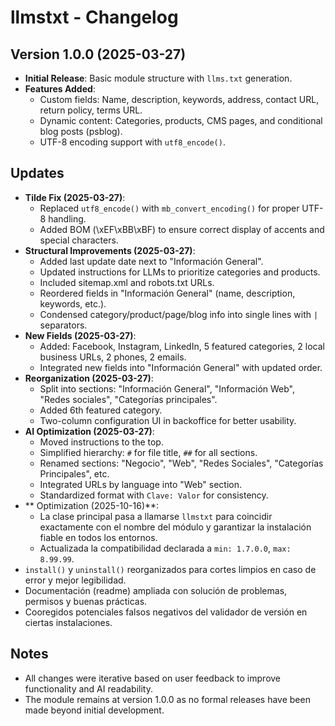 # llmstxt - Changelog

## Version 1.0.0 (2025-03-27)
- **Initial Release**: Basic module structure with `llms.txt` generation.
- **Features Added**:
  - Custom fields: Name, description, keywords, address, contact URL, return policy, terms URL.
  - Dynamic content: Categories, products, CMS pages, and conditional blog posts (psblog).
  - UTF-8 encoding support with `utf8_encode()`.

## Updates
- **Tilde Fix (2025-03-27)**:
  - Replaced `utf8_encode()` with `mb_convert_encoding()` for proper UTF-8 handling.
  - Added BOM (\xEF\xBB\xBF) to ensure correct display of accents and special characters.
- **Structural Improvements (2025-03-27)**:
  - Added last update date next to "Información General".
  - Updated instructions for LLMs to prioritize categories and products.
  - Included sitemap.xml and robots.txt URLs.
  - Reordered fields in "Información General" (name, description, keywords, etc.).
  - Condensed category/product/page/blog info into single lines with `|` separators.
- **New Fields (2025-03-27)**:
  - Added: Facebook, Instagram, LinkedIn, 5 featured categories, 2 local business URLs, 2 phones, 2 emails.
  - Integrated new fields into "Información General" with updated order.
- **Reorganization (2025-03-27)**:
  - Split into sections: "Información General", "Información Web", "Redes sociales", "Categorías principales".
  - Added 6th featured category.
  - Two-column configuration UI in backoffice for better usability.
- **AI Optimization (2025-03-27)**:
  - Moved instructions to the top.
  - Simplified hierarchy: `#` for file title, `##` for all sections.
  - Renamed sections: "Negocio", "Web", "Redes Sociales", "Categorías Principales", etc.
  - Integrated URLs by language into "Web" section.
  - Standardized format with `Clave: Valor` for consistency.
- ** Optimization (2025-10-16)**:
  - La clase principal pasa a llamarse `llmstxt` para coincidir exactamente con el nombre del módulo y garantizar la instalación fiable en todos los entornos.
  - Actualizada la compatibilidad declarada a `min: 1.7.0.0`, `max: 8.99.99`.
- `install()` y `uninstall()` reorganizados para cortes limpios en caso de error y mejor legibilidad.
- Documentación (readme) ampliada con solución de problemas, permisos y buenas prácticas.
- Cooregidos potenciales falsos negativos del validador de versión en ciertas instalaciones.



## Notes
- All changes were iterative based on user feedback to improve functionality and AI readability.
- The module remains at version 1.0.0 as no formal releases have been made beyond initial development.
